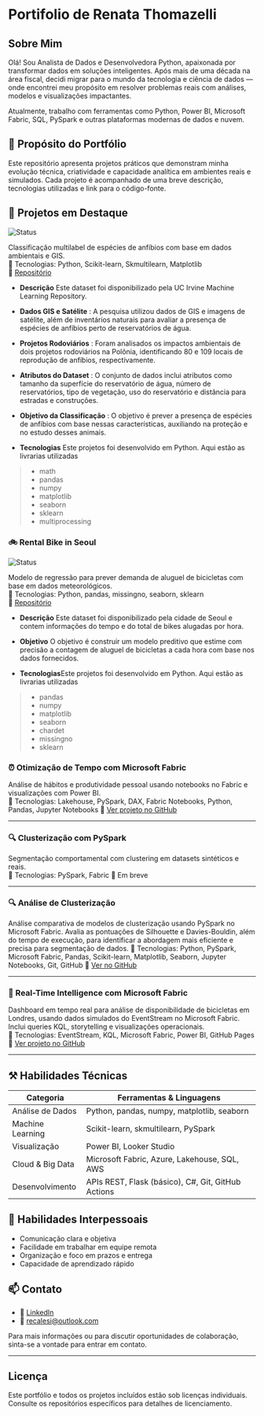 # Portifolio de Renata Thomazelli

## Sobre Mim

Olá! Sou Analista de Dados e Desenvolvedora Python, apaixonada por transformar dados em soluções inteligentes. Após mais de uma década na área fiscal, decidi migrar para o mundo da tecnologia e ciência de dados — onde encontrei meu propósito em resolver problemas reais com análises, modelos e visualizações impactantes.

Atualmente, trabalho com ferramentas como Python, Power BI, Microsoft Fabric, SQL, PySpark e outras plataformas modernas de dados e nuvem.


## 🎯 Propósito do Portfólio

Este repositório apresenta projetos práticos que demonstram minha evolução técnica, criatividade e capacidade analítica em ambientes reais e simulados. Cada projeto é acompanhado de uma breve descrição, tecnologias utilizadas e link para o código-fonte.

## 🚀 Projetos em Destaque


![Status](https://img.shields.io/badge/STATUS-FINISHED-brightgreen)

Classificação multilabel de espécies de anfíbios com base em dados ambientais e GIS.  
🔧 Tecnologias: Python, Scikit-learn, Skmultilearn, Matplotlib  
🔗 [Repositório](https://github.com/Renata-Thomazelli/amphibians)


-  **Descrição** Este dataset foi disponibilizado pela UC Irvine Machine Learning Repository.
  
-  **Dados GIS e Satélite** : A pesquisa utilizou dados de GIS e imagens de satélite, além de inventários naturais para avaliar a presença de espécies de anfíbios perto de reservatórios de água.  
  
-  **Projetos Rodoviários** : Foram analisados os impactos ambientais de dois projetos rodoviários na Polônia, identificando 80 e 109 locais de reprodução de anfíbios, respectivamente.
  
-  **Atributos do Dataset** : O conjunto de dados inclui atributos como tamanho da superfície do reservatório de água, número de reservatórios, tipo de vegetação, uso do reservatório e distância para estradas e construções.
  
-  **Objetivo da Classificação** : O objetivo é prever a presença de espécies de anfíbios com base nessas características, auxiliando na proteção e no estudo desses animais.

- **Tecnologias** Este projetos foi desenvolvido em Python. Aqui estão as livrarias utilizadas
><ul>
>		<li> math</li>
>		<li> pandas</li>
>		<li> numpy</li>
>		<li> matplotlib</li>
>		<li> seaborn</li>
>		<li> sklearn</li>
>		<li> multiprocessing</li>



### 🚲 Rental Bike in Seoul  
![Status](https://img.shields.io/badge/STATUS-IN%20PROGRESS-FFFF00)

Modelo de regressão para prever demanda de aluguel de bicicletas com base em dados meteorológicos.  
🔧 Tecnologias: Python, pandas, missingno, seaborn, sklearn  
🔗 [Repositório](https://github.com/Renata-Thomazelli/seoul_bikes)


- **Descrição** Este dataset foi disponibilizado pela cidade de Seoul e contem informações do tempo e do total de bikes alugadas por hora.

- **Objetivo** O objetivo é construir um modelo preditivo que estime com precisão a contagem de aluguel de bicicletas a cada hora com base nos dados fornecidos. 

- **Tecnologias**Este projetos foi desenvolvido em Python. Aqui estão as livrarias utilizadas
><ul>
>		<li> pandas</li>
>		<li> numpy</li>
>		<li> matplotlib</li>
>		<li> seaborn</li>
>		<li> chardet</li>
>		<li> missingno</li>
>		<li> sklearn</li>
</ul>

### ⏰ Otimização de Tempo com Microsoft Fabric  
Análise de hábitos e produtividade pessoal usando notebooks no Fabric e visualizações com Power BI.  
🔧 Tecnologias: Lakehouse, PySpark, DAX, Fabric Notebooks, Python, Pandas, Jupyter Notebooks
🔗 [Ver projeto no GitHub](https://github.com/Renata-Thomazelli/TimeManagement)

---

### 🔍 Clusterização com PySpark  
Segmentação comportamental com clustering em datasets sintéticos e reais.  
🔧 Tecnologias: PySpark, Fabric
🔗 Em breve

--- 

### 🔍 Análise de Clusterização
Análise comparativa de modelos de clusterização usando PySpark no Microsoft Fabric.
Avalia as pontuações de Silhouette e Davies-Bouldin, além do tempo de execução, para identificar a abordagem mais eficiente e precisa para segmentação de dados.
🔧 Tecnologias: Python, PySpark, Microsoft Fabric, Pandas, Scikit-learn, Matplotlib, Seaborn, Jupyter Notebooks, Git, GitHub
🔗 [Ver no GitHub](https://github.com/Renata-Thomazelli/ClusterizationAnalysis)

---

### 🚴 Real-Time Intelligence com Microsoft Fabric  
Dashboard em tempo real para análise de disponibilidade de bicicletas em Londres, usando dados simulados do EventStream no Microsoft Fabric. Inclui queries KQL, storytelling e visualizações operacionais.  
🔧 Tecnologias: EventStream, KQL, Microsoft Fabric, Power BI, GitHub Pages
🔗 [Ver projeto no GitHub](https://github.com/Renata-Thomazelli/BicycleEventStreamDashboard)

---

## ⚒️ Habilidades Técnicas

| Categoria         | Ferramentas & Linguagens                                   |
|------------------|------------------------------------------------------------|
| Análise de Dados | Python, pandas, numpy, matplotlib, seaborn                |
| Machine Learning | Scikit-learn, skmultilearn, PySpark                       |
| Visualização     | Power BI, Looker Studio                                   |
| Cloud & Big Data | Microsoft Fabric, Azure, Lakehouse, SQL, AWS              |
| Desenvolvimento  | APIs REST, Flask (básico), C#, Git, GitHub Actions        |

## 🤝 Habilidades Interpessoais

- Comunicação clara e objetiva  
- Facilidade em trabalhar em equipe remota  
- Organização e foco em prazos e entrega  
- Capacidade de aprendizado rápido

## 📫 Contato

- 💼 [LinkedIn](https://www.linkedin.com/in/renatathomazelli/)  
- 📧 recalesi@outlook.com  

Para mais informações ou para discutir oportunidades de colaboração, sinta-se a vontade para entrar em contato.

---

## Licença

Este portfólio e todos os projetos incluídos estão sob licenças individuais. Consulte os repositórios específicos para detalhes de licenciamento.
